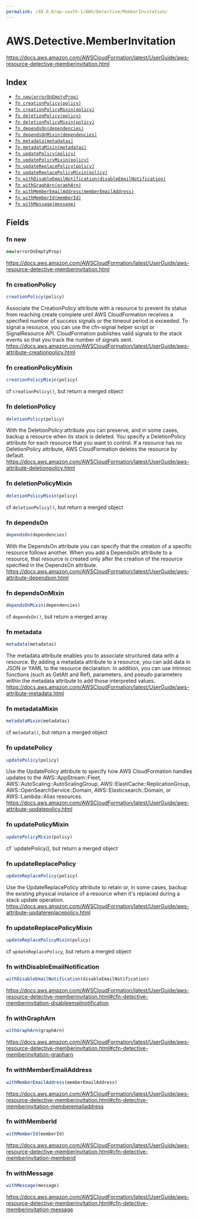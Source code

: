 ```yaml
---
permalink: /48.0.0/ap-south-1/AWS/Detective/MemberInvitation/
---
```


# AWS.Detective.MemberInvitation

https://docs.aws.amazon.com/AWSCloudFormation/latest/UserGuide/aws-resource-detective-memberinvitation.html

## Index

* [`fn new(errorOnEmptyProp)`](#fn-new)
* [`fn creationPolicy(policy)`](#fn-creationpolicy)
* [`fn creationPolicyMixin(policy)`](#fn-creationpolicymixin)
* [`fn deletionPolicy(policy)`](#fn-deletionpolicy)
* [`fn deletionPolicyMixin(policy)`](#fn-deletionpolicymixin)
* [`fn dependsOn(dependencies)`](#fn-dependson)
* [`fn dependsOnMixin(dependencies)`](#fn-dependsonmixin)
* [`fn metadata(metadatas)`](#fn-metadata)
* [`fn metadataMixin(metadatas)`](#fn-metadatamixin)
* [`fn updatePolicy(policy)`](#fn-updatepolicy)
* [`fn updatePolicyMixin(policy)`](#fn-updatepolicymixin)
* [`fn updateReplacePolicy(policy)`](#fn-updatereplacepolicy)
* [`fn updateReplacePolicyMixin(policy)`](#fn-updatereplacepolicymixin)
* [`fn withDisableEmailNotification(disableEmailNotification)`](#fn-withdisableemailnotification)
* [`fn withGraphArn(graphArn)`](#fn-withgrapharn)
* [`fn withMemberEmailAddress(memberEmailAddress)`](#fn-withmemberemailaddress)
* [`fn withMemberId(memberId)`](#fn-withmemberid)
* [`fn withMessage(message)`](#fn-withmessage)

## Fields

### fn new

```ts
new(errorOnEmptyProp)
```

https://docs.aws.amazon.com/AWSCloudFormation/latest/UserGuide/aws-resource-detective-memberinvitation.html

### fn creationPolicy

```ts
creationPolicy(policy)
```

Associate the CreationPolicy attribute with a resource to prevent its status from reaching create complete until AWS CloudFormation receives a specified number of success signals or the timeout period is exceeded. To signal a resource, you can use the cfn-signal helper script or SignalResource API. CloudFormation publishes valid signals to the stack events so that you track the number of signals sent. 
https://docs.aws.amazon.com/AWSCloudFormation/latest/UserGuide/aws-attribute-creationpolicy.html

### fn creationPolicyMixin

```ts
creationPolicyMixin(policy)
```

cf `creationPolicy()`, but return a merged object

### fn deletionPolicy

```ts
deletionPolicy(policy)
```

With the DeletionPolicy attribute you can preserve, and in some cases, backup a resource when its stack is deleted. You specify a DeletionPolicy attribute for each resource that you want to control. If a resource has no DeletionPolicy attribute, AWS CloudFormation deletes the resource by default. 
https://docs.aws.amazon.com/AWSCloudFormation/latest/UserGuide/aws-attribute-deletionpolicy.html

### fn deletionPolicyMixin

```ts
deletionPolicyMixin(policy)
```

cf `deletionPolicy()`, but return a merged object

### fn dependsOn

```ts
dependsOn(dependencies)
```

With the DependsOn attribute you can specify that the creation of a specific resource follows another. When you add a DependsOn attribute to a resource, that resource is created only after the creation of the resource specified in the DependsOn attribute. 
https://docs.aws.amazon.com/AWSCloudFormation/latest/UserGuide/aws-attribute-dependson.html

### fn dependsOnMixin

```ts
dependsOnMixin(dependencies)
```

cf `dependsOn()`, but return a merged array

### fn metadata

```ts
metadata(metadatas)
```

The metadata attribute enables you to associate structured data with a resource. By adding a metadata attribute to a resource, you can add data in JSON or YAML to the resource declaration. In addition, you can use intrinsic functions (such as GetAtt and Ref), parameters, and pseudo parameters within the metadata attribute to add those interpreted values. 
https://docs.aws.amazon.com/AWSCloudFormation/latest/UserGuide/aws-attribute-metadata.html

### fn metadataMixin

```ts
metadataMixin(metadatas)
```

cf `metadata()`, but return a merged object

### fn updatePolicy

```ts
updatePolicy(policy)
```

Use the UpdatePolicy attribute to specify how AWS CloudFormation handles updates to the AWS::AppStream::Fleet, AWS::AutoScaling::AutoScalingGroup, AWS::ElastiCache::ReplicationGroup, AWS::OpenSearchService::Domain, AWS::Elasticsearch::Domain, or AWS::Lambda::Alias resources. 
https://docs.aws.amazon.com/AWSCloudFormation/latest/UserGuide/aws-attribute-updatepolicy.html

### fn updatePolicyMixin

```ts
updatePolicyMixin(policy)
```

cf `updatePolicy(), but return a merged object

### fn updateReplacePolicy

```ts
updateReplacePolicy(policy)
```

Use the UpdateReplacePolicy attribute to retain or, in some cases, backup the existing physical instance of a resource when it's replaced during a stack update operation. 
https://docs.aws.amazon.com/AWSCloudFormation/latest/UserGuide/aws-attribute-updatereplacepolicy.html

### fn updateReplacePolicyMixin

```ts
updateReplacePolicyMixin(policy)
```

cf `updateReplacePolicy`, but return a merged object

### fn withDisableEmailNotification

```ts
withDisableEmailNotification(disableEmailNotification)
```

https://docs.aws.amazon.com/AWSCloudFormation/latest/UserGuide/aws-resource-detective-memberinvitation.html#cfn-detective-memberinvitation-disableemailnotification

### fn withGraphArn

```ts
withGraphArn(graphArn)
```

https://docs.aws.amazon.com/AWSCloudFormation/latest/UserGuide/aws-resource-detective-memberinvitation.html#cfn-detective-memberinvitation-grapharn

### fn withMemberEmailAddress

```ts
withMemberEmailAddress(memberEmailAddress)
```

https://docs.aws.amazon.com/AWSCloudFormation/latest/UserGuide/aws-resource-detective-memberinvitation.html#cfn-detective-memberinvitation-memberemailaddress

### fn withMemberId

```ts
withMemberId(memberId)
```

https://docs.aws.amazon.com/AWSCloudFormation/latest/UserGuide/aws-resource-detective-memberinvitation.html#cfn-detective-memberinvitation-memberid

### fn withMessage

```ts
withMessage(message)
```

https://docs.aws.amazon.com/AWSCloudFormation/latest/UserGuide/aws-resource-detective-memberinvitation.html#cfn-detective-memberinvitation-message